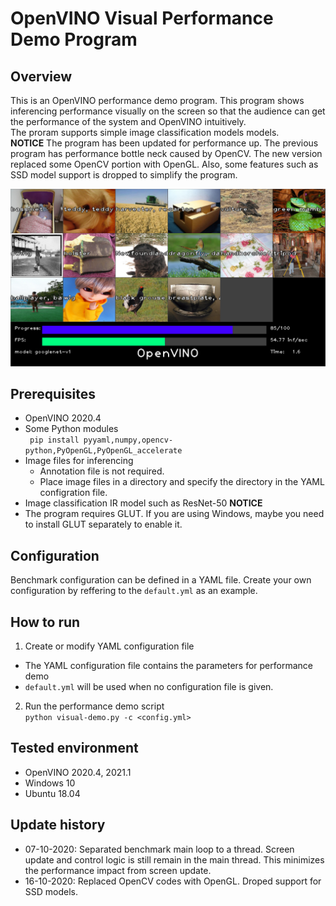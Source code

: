 # OpenVINO Visual Performance Demo Program

## Overview
This is an OpenVINO performance demo program. This program shows inferencing performance visually on the screen so that the audience can get the performance of the system and OpenVINO intuitively.  
The proram supports simple image classification models models.  
**NOTICE**
The program has been updated for performance up. The previous program has performance bottle neck caused by OpenCV. The new version replaced some OpenCV portion with OpenGL. Also, some features such as SSD model support is dropped to simplify the program.  

![screen-shot](./resources/screen-shot.png)

## Prerequisites
- OpenVINO 2020.4
- Some Python modules  
` pip install pyyaml,numpy,opencv-python,PyOpenGL,PyOpenGL_accelerate`
- Image files for inferencing  
  - Annotation file is not required.
  - Place image files in a directory and specify the directory in the YAML configration file.
- Image classification IR model such as ResNet-50
**NOTICE**
- The program requires GLUT. If you are using Windows, maybe you need to install GLUT separately to enable it.  

## Configuration
Benchmark configuration can be defined in a YAML file. Create your own configuration by reffering to the `default.yml` as an example.  

## How to run
1. Create or modify YAML configuration file
 - The YAML configuration file contains the parameters for performance demo
 - `default.yml` will be used when no configuration file is given.
2. Run the performance demo script  
`python visual-demo.py -c <config.yml>`

## Tested environment
- OpenVINO 2020.4, 2021.1
- Windows 10
- Ubuntu 18.04

## Update history
 - 07-10-2020: Separated benchmark main loop to a thread. Screen update and control logic is still remain in the main thread. This minimizes the performance impact from screen update.
 - 16-10-2020: Replaced OpenCV codes with OpenGL. Droped support for SSD models. 
